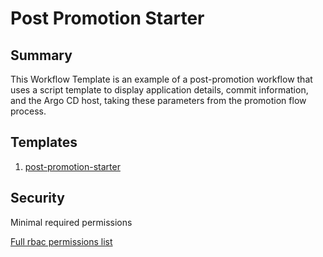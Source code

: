 # Post Promotion Starter

## Summary

This Workflow Template is an example of a post-promotion workflow that uses a script template to display application details, commit information, and the Argo CD host, taking these parameters from the promotion flow process.
## Templates 

1. [post-promotion-starter](https://github.com/codefresh-io/argo-hub/blob/main/examples/post-promotion-starter/versions/0.0.1/docs/echo.md)

## Security

Minimal required permissions

[Full rbac permissions list](https://github.com/codefresh-io/argo-hub/blob/main/examples/post-promotion-starter/versions/0.0.1/rbac.yaml)
